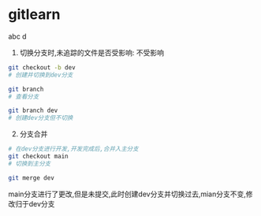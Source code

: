 # gitlearn

abc d

1. 切换分支时,未追踪的文件是否受影响: 不受影响

```bash
git checkout -b dev
# 创建并切换到dev分支

git branch
# 查看分支

git branch dev
# 创建dev分支但不切换
```

2. 分支合并

```bash
# 在dev分支进行开发,开发完成后,合并入主分支
git checkout main
# 切换到主分支

git merge dev

```

main分支进行了更改,但是未提交,此时创建dev分支并切换过去,mian分支不变,修改归于dev分支